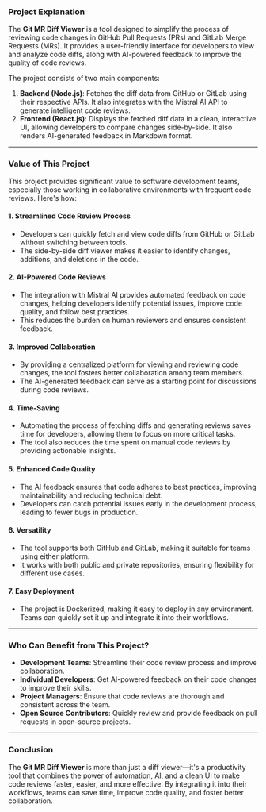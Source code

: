 ### **Project Explanation**

The **Git MR Diff Viewer** is a tool designed to simplify the process of reviewing code changes in GitHub Pull Requests (PRs) and GitLab Merge Requests (MRs). It provides a user-friendly interface for developers to view and analyze code diffs, along with AI-powered feedback to improve the quality of code reviews.

The project consists of two main components:
1. **Backend (Node.js)**: Fetches the diff data from GitHub or GitLab using their respective APIs. It also integrates with the Mistral AI API to generate intelligent code reviews.
2. **Frontend (React.js)**: Displays the fetched diff data in a clean, interactive UI, allowing developers to compare changes side-by-side. It also renders AI-generated feedback in Markdown format.

---

### **Value of This Project**

This project provides significant value to software development teams, especially those working in collaborative environments with frequent code reviews. Here's how:

#### **1. Streamlined Code Review Process**
- Developers can quickly fetch and view code diffs from GitHub or GitLab without switching between tools.
- The side-by-side diff viewer makes it easier to identify changes, additions, and deletions in the code.

#### **2. AI-Powered Code Reviews**
- The integration with Mistral AI provides automated feedback on code changes, helping developers identify potential issues, improve code quality, and follow best practices.
- This reduces the burden on human reviewers and ensures consistent feedback.

#### **3. Improved Collaboration**
- By providing a centralized platform for viewing and reviewing code changes, the tool fosters better collaboration among team members.
- The AI-generated feedback can serve as a starting point for discussions during code reviews.

#### **4. Time-Saving**
- Automating the process of fetching diffs and generating reviews saves time for developers, allowing them to focus on more critical tasks.
- The tool also reduces the time spent on manual code reviews by providing actionable insights.

#### **5. Enhanced Code Quality**
- The AI feedback ensures that code adheres to best practices, improving maintainability and reducing technical debt.
- Developers can catch potential issues early in the development process, leading to fewer bugs in production.

#### **6. Versatility**
- The tool supports both GitHub and GitLab, making it suitable for teams using either platform.
- It works with both public and private repositories, ensuring flexibility for different use cases.

#### **7. Easy Deployment**
- The project is Dockerized, making it easy to deploy in any environment. Teams can quickly set it up and integrate it into their workflows.

---

### **Who Can Benefit from This Project?**
- **Development Teams**: Streamline their code review process and improve collaboration.
- **Individual Developers**: Get AI-powered feedback on their code changes to improve their skills.
- **Project Managers**: Ensure that code reviews are thorough and consistent across the team.
- **Open Source Contributors**: Quickly review and provide feedback on pull requests in open-source projects.

---

### **Conclusion**
The **Git MR Diff Viewer** is more than just a diff viewer—it's a productivity tool that combines the power of automation, AI, and a clean UI to make code reviews faster, easier, and more effective. By integrating it into their workflows, teams can save time, improve code quality, and foster better collaboration.